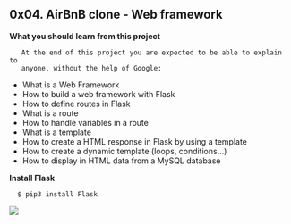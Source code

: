 ## 0x04. AirBnB clone - Web framework

**What you should learn from this project**

       At the end of this project you are expected to be able to explain to
       anyone, without the help of Google:

* What is a Web Framework
* How to build a web framework with Flask
* How to define routes in Flask
* What is a route
* How to handle variables in a route
* What is a template
* How to create a HTML response in Flask by using a template
* How to create a dynamic template (loops, conditions…)
* How to display in HTML data from a MySQL database

**Install Flask**

	  $ pip3 install Flask

![](https://s3.amazonaws.com/intranet-projects-files/concepts/74/new_step3.png)